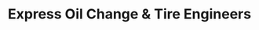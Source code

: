 ---
title: "Express Oil Change & Tire Engineers"
url: /tempe/express-oil-change-und-tire-engineers/
shop: Reifen
---
